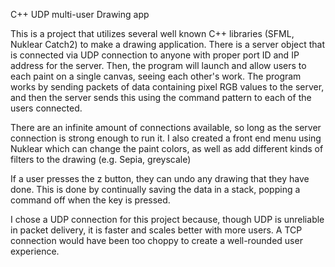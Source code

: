 C++ UDP multi-user Drawing app


This is a project that utilizes several well known C++ libraries (SFML, Nuklear Catch2) to make a drawing application.
There is a server object that is connected via UDP connection to anyone with proper port ID and IP address for the server. Then, the program will launch and allow users to each paint on a single canvas, seeing each other's work. The program works by sending packets of data containing pixel RGB values to the server, and then the server sends this using the command pattern to each of the users connected.

There are an infinite amount of connections available, so long as the server connection is strong enough to run it. I also created a front end menu using Nuklear which can change the paint colors, as well as add different kinds of filters to the drawing (e.g. Sepia, greyscale)

If a user presses the z button, they can undo any drawing that they have done. This is done by continually saving the data in a stack, popping a command off when the key is pressed.

I chose a UDP connection for this project because, though UDP is unreliable in packet delivery, it is faster and scales better with more users. A TCP connection would have been too choppy to create a well-rounded user experience.

